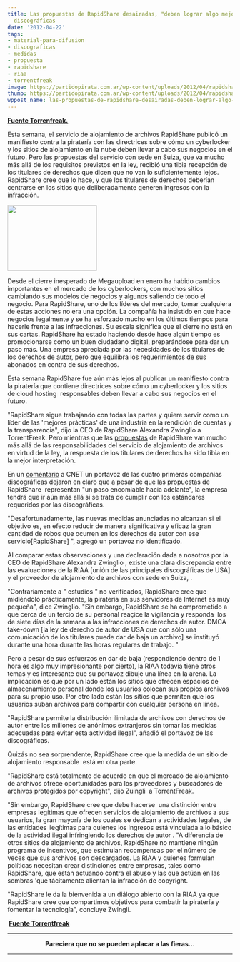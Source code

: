 ```yaml
---
title: Las propuestas de RapidShare desairadas, "deben lograr algo mejor" Dicen las
  discográficas
date: '2012-04-22'
tags:
- material-para-difusion
- discograficas
- medidas
- propuesta
- rapidshare
- riaa
- torrentfreak
image: https://partidopirata.com.ar/wp-content/uploads/2012/04/rapidsharelogo.jpg
thumb: https://partidopirata.com.ar/wp-content/uploads/2012/04/rapidsharelogo-150x148.jpg
wppost_name: las-propuestas-de-rapidshare-desairadas-deben-lograr-algo-mejor-dicen-las-discograficas
---
```


<strong><a href="https://torrentfreak.com/rapidshare-overtures-snubbed-must-do-better-say-labels-120421/" target="_blank">Fuente Torrenfreak.</a></strong>

Esta semana, el servicio de alojamiento de archivos RapidShare publicó un manifiesto contra la piratería con las directrices sobre cómo un cyberlocker y los sitios de alojamiento en la nube deben llevar a cabo sus negocios en el futuro. Pero las propuestas del servicio con sede en Suiza, que va mucho más allá de los requisitos previstos en la ley, recibió una tibia recepción de los titulares de derechos que dicen que no van lo suficientemente lejos. RapidShare cree que lo hace, y que los titulares de derechos deberían centrarse en los sitios que deliberadamente generen ingresos con la infracción.

<a href="https://partidopirata.com.ar/wp-content/uploads/2012/04/rapidsharelogo.jpg"><img class="size-full wp-image-4148" title="rapidsharelogo" src="https://partidopirata.com.ar/wp-content/uploads/2012/04/rapidsharelogo.jpg" alt="" width="200" height="148" /></a>


Desde el cierre inesperado de Megaupload en enero ha habido cambios importantes en el mercado de los cyberlockers, con muchos sitios cambiando sus modelos de negocios y algunos saliendo de todo el negocio.
Para RapidShare, uno de los líderes del mercado, tomar cualquiera de estas acciones no era una opción. La compañía ha insistido en que hace negocios legalmente y se ha esforzado mucho en los últimos tiempos para hacerle frente a las infracciones. Su escala significa que el cierre no está en sus cartas.
RapidShare ha estado haciendo desde hace algún tiempo es promocionarse como un buen ciudadano digital, preparándose para dar un paso más. Una empresa apreciada por las necesidades de los titulares de los derechos de autor, pero que equilibra los requerimientos de sus abonados en contra de sus derechos.

Esta semana RapidShare fue aún más lejos al publicar un manifiesto contra la piratería que contiene directrices sobre cómo un cyberlocker y los sitios de cloud hosting  responsables deben llevar a cabo sus negocios en el futuro.

"RapidShare sigue trabajando con todas las partes y quiere servir como un líder de las 'mejores prácticas' de una industria en la rendición de cuentas y la transparencia", dijo la CEO de RapidShare Alexandra Zwinglio a TorrentFreak.
Pero mientras que las <a href="http://torrentfreak.com/rapidshare-publishes-anti-piracy-manifesto-for-cyberlockers-120419/">propuestas</a> de RapidShare van mucho más allá de las responsabilidades del servicio de alojamiento de archivos  en virtud de la ley, la respuesta de los titulares de derechos ha sido tibia en la mejor interpretación.

En un <a href="http://news.cnet.com/8301-1023_3-57416538-93/rapidshare-mediafire-distance-themselves-from-megaupload/">comentario</a> a CNET un portavoz de las cuatro primeras compañías discográficas dejaron en claro que a pesar de que las propuestas de RapidShare  representan "un paso encomiable hacia adelante", la empresa tendrá que ir aún más allá si se trata de cumplir con los estándares requeridos por las discográficas.

"Desafortunadamente, las nuevas medidas anunciadas no alcanzan si el objetivo es, en efecto reducir de manera significativa y eficaz la gran cantidad de robos que ocurren en los derechos de autor con ese servicio[RapidShare] ", agregó un portavoz no identificado.

Al comparar estas observaciones y una declaración dada a nosotros por la CEO de RapidShare Alexandra Zwinglio , existe una clara discrepancia entre las evaluaciones de la RIAA [unión de las principales discográficas de USA] y el proveedor de alojamiento de archivos con sede en Suiza, .

"Contrariamente a " estudios " no verificados, RapidShare cree que midiéndolo prácticamente, la piratería en sus servidores de Internet es muy pequeña", dice Zwinglio. "Sin embargo, RapidShare se ha comprometido a que cerca de un tercio de su personal reaçice la vigilancia y responda  los de siete días de la semana a las infracciones de derechos de autor. DMCA take-down [la ley de derecho de autor de USA que con sólo una comunicación de los titulares puede dar de baja un archivo] se instituyó durante una hora durante las horas regulares de trabajo. "

Pero a pesar de sus esfuerzos en dar de baja (respondiendo dentro de 1 hora es algo muy impresionante por cierto), la RIAA todavía tiene otros temas y es interesante que su portavoz dibuje una línea en la arena. La implicación es que por un lado están los sitios que ofrecen espacios de almacenamiento personal donde los usuarios colocan sus propios archivos para su propio uso. Por otro lado están los sitios que permiten que los usuarios suban archivos para compartir con cualquier persona en línea.

"RapidShare permite la distribución ilimitada de archivos con derechos de autor entre los millones de anónimos extranjeros sin tomar las medidas adecuadas para evitar esta actividad ilegal", añadió el portavoz de las discográficas.

Quizás no sea sorprendente, RapidShare cree que la medida de un sitio de alojamiento responsable  está en otra parte.

"RapidShare está totalmente de acuerdo en que el mercado de alojamiento de archivos ofrece oportunidades para los proveedores y buscadores de archivos protegidos por copyright", dijo Zuingli  a TorrentFreak.

"Sin embargo, RapidShare cree que debe hacerse  una distinción entre empresas legítimas que ofrecen servicios de alojamiento de archivos a sus usuarios, la gran mayoría de los cuales se dedican a actividades legales, de las entidades ilegítimas para quienes los ingresos está vinculada a lo básico de la actividad ilegal infringiendo los derechos de autor .
"A diferencia de otros sitios de alojamiento de archivos, RapidShare no mantiene ningún programa de incentivos, que estimulan recompensas por el número de veces que sus archivos son descargados. La RIAA y quienes formulan políticas necesitan crear distinciones entre empresas, tales como RapidShare, que están actuando contra el abuso y las que actúan en las sombras 'que tácitamente alientan la infracción de copyright.

"RapidShare le da la bienvenida a un diálogo abierto con la RIAA ya que RapidShare cree que compartimos objetivos para combatir la piratería y fomentar la tecnología", concluye Zwingli.

<strong> <a href="https://torrentfreak.com/rapidshare-overtures-snubbed-must-do-better-say-labels-120421/" target="_blank">Fuente Torrentfreak</a></strong>

<hr />
<p style="text-align: center;"><strong>Pareciera que no se pueden aplacar a las fieras...</strong></p>


<hr />

